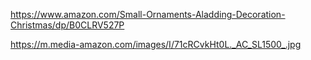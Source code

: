 https://www.amazon.com/Small-Ornaments-Aladding-Decoration-Christmas/dp/B0CLRV527P

https://m.media-amazon.com/images/I/71cRCvkHt0L._AC_SL1500_.jpg
